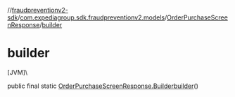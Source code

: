 //[fraudpreventionv2-sdk](../../../index.md)/[com.expediagroup.sdk.fraudpreventionv2.models](../index.md)/[OrderPurchaseScreenResponse](index.md)/[builder](builder.md)

# builder

[JVM]\

public final static [OrderPurchaseScreenResponse.Builder](-builder/index.md)[builder](builder.md)()
